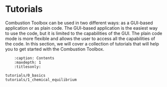 # Tutorials

Combustion Toolbox can be used in two different ways: as a GUI-based application or as plain code. The GUI-based application is the easiest way to use the code, but it is limited to the capabilities of the GUI. The plain code mode is more flexible and allows the user to access all the capabilities of the code. In this section, we will cover a collection of tutorials that will help you to get started with the Combustion Toolbox.

```{toctree}
    :caption: Contents
    :maxdepth: 1
    :titlesonly:
    
tutorials/0_basics
tutorials/1_chemical_equilibrium
```